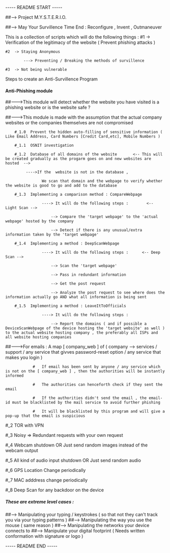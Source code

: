 ----- README START -----


##--> Project M.Y.S.T.E.R.I.O.

##--> May Your Survillence Time End : Reconfigure , Invent , Outmaneuver

This is a collection of scripts which will do the following things :
    #1  -> Verification of the legitimacy of the website ( Prevent phishing attacks )

    #2  -> Staying Anonymous

            ---> Preventing / Breaking the methods of survillence

    #3  -> Not being vulnerable
    

Steps to create an Anti-Survillence Program

####  Anti-Phishing module

##--->This module will detect whether the website you have visited is a phishing website or is the website safe ?

##--->This module is made with the assumption that the actual company websites or the companies themselves are not compromised

        #_1.0  Prevent the hidden auto-filling of sensitive information ( Like Email Address, Card Numbers [Credit Card,etc], Mobile Numbers )

        #_1.1  OSNIT investigation

        #_1.2  Database of all domains of the website       <-- This will be created gradually as the progarm goes on and new websites are hosted  -->

             ---->If the  website is not in the database , 

                    We scan that domain and the webpage to verify whether the website is good to go and add to the database

        #_1.3  Implementing a comparison method : CompareWebpage

                    ----> It will do the following steps :        <-- Light Scan -->

                        --> Compare the 'target webpage' to the 'actual webpage' hosted by the company

                        --> Detect if there is any unusual/extra information taken by the 'target webpage'

        #_1.4  Implementing a method : DeepScanWebpage

                    ----> It will do the following steps :      <-- Deep Scan -->

                        --> Scan the 'target webpage' 

                        --> Pass in redundant information

                        --> Get the post request

                        --> Analyze the post request to see where does the information actually go AND what all information is being sent

        #_1.5  Implementing a method : LeaveItToOfficials
        
                    ----> It will do the following steps :

                        --> Report the domains ( and if possible a DeviceScanWebpage of the device hosting the 'target website' as well ) to the actual website hosting company , the preferably all ISPs and all website hosting companies

##--->For emails : A map [ company_web ] of ( company --> services / support  / any service that givves password-reset option / any service that makes you login )

                #   If email has been sent by anyone / any service which is not on the [ company_web ] , then the authorities will be instantly informed

                #   The authorities can henceforth check if they sent the email

                #   If the authorities didn't send the email , the email-id must be blacklisted by the mail service to avoid further phishing

                #   It will be blacklisted by this program and will give a pop-up that the email is suspicious
                

#_2  TOR with VPN

#_3  Noisy => Redundant requests with your own request

#_4  Webcam shutdown OR Just send random images instead of the webcam output

#_5  All kind of audio input shutdown OR Just send random audio

#_6  GPS Location Change periodically

#_7  MAC adddress change periodically

#_8  Deep Scan for any backdoor on the device

#####   These are extreme level cases :   #####
##--> Manipulating your typing / keystrokes ( so that not they can't track you via your typing patterns )
##--> Manipulating the way you use the mouse ( same reason )
##--> Manipulating the networks your device connects to
##--> Manipulate your digital footprint ( Needs written conformation with signature or logo )


----- README END -----